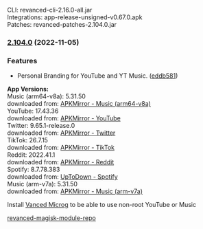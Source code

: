 CLI: revanced-cli-2.16.0-all.jar  
Integrations: app-release-unsigned-v0.67.0.apk  
Patches: revanced-patches-2.104.0.jar  

### [2.104.0](https://github.com/E85Addict/revanced-patches/compare/v2.103.0...v2.104.0) (2022-11-05)
### Features
* Personal Branding for YouTube and YT Music. ([eddb581](https://github.com/E85Addict/revanced-patches/commit/eddb581758abf1fcbc120d5c0dffbbf4aae15209))

  
**App Versions:**  
Music (arm64-v8a): 5.31.50  
downloaded from: [APKMirror - Music (arm64-v8a)](https://www.apkmirror.com/apk/google-inc/youtube-music/youtube-music-5-31-50-release/youtube-music-5-31-50-2-android-apk-download/)  
YouTube: 17.43.36  
downloaded from: [APKMirror - YouTube](https://www.apkmirror.com/apk/google-inc/youtube/youtube-17-43-36-release/youtube-17-43-36-2-android-apk-download/)  
Twitter: 9.65.1-release.0  
downloaded from: [APKMirror - Twitter](https://www.apkmirror.com/apk/twitter-inc/twitter/twitter-9-65-1-release-0-release/twitter-9-65-1-release-0-android-apk-download/)  
TikTok: 26.7.15  
downloaded from: [APKMirror - TikTok](https://www.apkmirror.com/apk/tiktok-pte-ltd/tik-tok-including-musical-ly/tik-tok-including-musical-ly-26-7-15-release/tiktok-26-7-15-2-android-apk-download/)  
Reddit: 2022.41.1  
downloaded from: [APKMirror - Reddit](https://www.apkmirror.com/apk/redditinc/reddit/reddit-2022-41-1-release/reddit-2022-41-1-2-android-apk-download/)  
Spotify: 8.7.78.383  
downloaded from: [UpToDown - Spotify](https://spotify.en.uptodown.com/android/download/85931141)  
Music (arm-v7a): 5.31.50  
downloaded from: [APKMirror - Music (arm-v7a)](https://www.apkmirror.com/apk/google-inc/youtube-music/youtube-music-5-31-50-release/youtube-music-5-31-50-android-apk-download/)  

Install [Vanced Microg](https://github.com/inotia00/VancedMicroG/releases) to be able to use non-root YouTube or Music  

[revanced-magisk-module-repo](https://github.com/E85Addict/revanced-magisk-module)  
